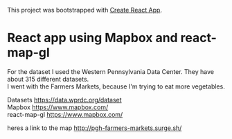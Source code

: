 This project was bootstrapped with [Create React App](https://github.com/facebook/create-react-app).


React app using Mapbox and react-map-gl
=======================================

For the dataset I used the Western Pennsylvania Data Center. They have about 315 different datasets.    
I went with the Farmers Markets, because I'm trying to eat more vegetables.

  Datasets https://data.wprdc.org/dataset  
  Mapbox https://www.mapbox.com/  
  react-map-gl https://www.mapbox.com/
  
  heres a link to the map http://pgh-farmers-markets.surge.sh/
  
  
